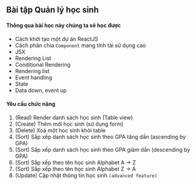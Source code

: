 ## Bài tập Quản lý học sinh

#### Thông qua bài học này chúng ta sẽ học được
- Cách khởi tạo một dự án ReactJS 
- Cách phân chia `Component` mang tính tái sử dụng cao
- JSX
- Rendering List
- Conditional Rendering
- Rendering list
- Event handling
- State
- Data down, event up


#### Yêu cầu chức năng
1. (Read) Render danh sách học sinh (Table view)
2. (Create) Thêm mới học sinh (sử dụng form)
3. (Delete) Xoá một hoc sinh khỏi table
4. (Sort) Sắp xếp danh sách học sinh theo GPA tăng dần (ascending by GPA)
5. (Sort) Sắp xếp danh sách học sinh theo GPA giảm dần (descending by GPA)
6. (Sort) Sắp xếp theo tên học sinh Alphabet A -> Z
7. (Sort) Sắp xếp theo tên học sinh Alphabet Z -> A
8. (Update) Cập nhật thông tin học sinh `(advanced feature)`
